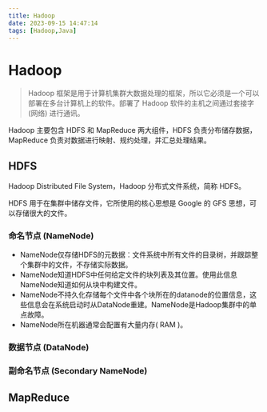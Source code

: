 ```yaml
---
title: Hadoop
date: 2023-09-15 14:47:14
tags: [Hadoop,Java]
---
```


# Hadoop

> Hadoop 框架是用于计算机集群大数据处理的框架，所以它必须是一个可以部署在多台计算机上的软件。部署了 Hadoop 软件的主机之间通过套接字 (网络) 进行通讯。

Hadoop 主要包含 HDFS 和 MapReduce 两大组件，HDFS 负责分布储存数据，MapReduce 负责对数据进行映射、规约处理，并汇总处理结果。

## HDFS 

Hadoop Distributed File System，Hadoop 分布式文件系统，简称 HDFS。

HDFS 用于在集群中储存文件，它所使用的核心思想是 Google 的 GFS 思想，可以存储很大的文件。

### 命名节点 (NameNode)

- NameNode仅存储HDFS的元数据︰文件系统中所有文件的目录树，并跟踪整个集群中的文件，不存储实际数据。
- NameNode知道HDFS中任何给定文件的块列表及其位置。使用此信息NameNode知道如何从块中构建文件。
- NameNode不持久化存储每个文件中各个块所在的datanode的位置信息，这些信息会在系统启动时从DataNode重建。NameNode是Hadoop集群中的单点故障。
- NameNode所在机器通常会配置有大量内存( RAM )。

### 数据节点 (DataNode)

### 副命名节点 (Secondary NameNode)

## MapReduce 

